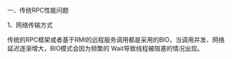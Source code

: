 一、传统RPC性能问题

1、网络传输方式

传统的RPC框架或者基于RMI的远程服务调用都是采用的BIO，当调用并发、网络延迟逐渐增大，BIO模式会因为频繁的 Wait导致线程被阻塞的情况出现。

